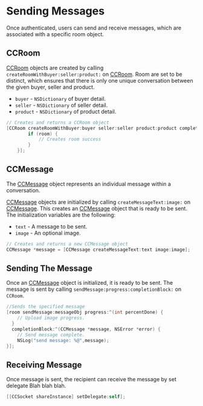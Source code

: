 # Sending Messages
Once authenticated, users can send and receive messages, which are associated with a specific room object.

## CCRoom
[CCRoom](https://github.com/dealfish/iOSDealFishMobile/blob/feature/chat_client/ExternalFrameworks/ChatSocket/CCRoom%2BAddition.h) objects are created by calling
 `createRoomWithBuyer:seller:product:` on [CCRoom](https://github.com/dealfish/iOSDealFishMobile/blob/feature/chat_client/ExternalFrameworks/ChatSocket/CCRoom%2BAddition.h). Room are set to be distinct, which ensures that there is only one unique conversation between the given buyer, seller and product.

* `buyer` - `NSDictionary` of buyer detail.
* `seller` - `NSDictionary` of seller detail.
* `product` - `NSDictionary` of product detail.

```objectivec
// Creates and returns a CCRoom object
[CCRoom createRoomWithBuyer:buyer seller:seller product:product completionBlock:^(CCRoom *room, NSError *error) {
        if (room) {
            // Creates room success
        }
    }];
```

## CCMessage

The [CCMessage](https://github.com/dealfish/iOSDealFishMobile/blob/feature/chat_client/ExternalFrameworks/ChatSocket/CCMessage%2BAddition.h) object represents an individual message within a conversation.

[CCMessage](https://github.com/dealfish/iOSDealFishMobile/blob/feature/chat_client/ExternalFrameworks/ChatSocket/CCMessage%2BAddition.h) objects are initialized by calling `createMessageText:image:` on [CCMessage](https://github.com/dealfish/iOSDealFishMobile/blob/feature/chat_client/ExternalFrameworks/ChatSocket/CCMessage%2BAddition.h). This creates an [CCMessage](https://github.com/dealfish/iOSDealFishMobile/blob/feature/chat_client/ExternalFrameworks/ChatSocket/CCMessage%2BAddition.h) object that is ready to be sent. The initialization variables are the following:

* `text` - A message to be sent.
* `image` - An optional image.

```objectivec
// Creates and returns a new CCMessage object
CCMessage *message = [CCMessage createMessageText:text image:image];
```

## Sending The Message
Once an [CCMessage](https://github.com/dealfish/iOSDealFishMobile/blob/feature/chat_client/ExternalFrameworks/ChatSocket/CCMessage%2BAddition.h) object is initialized, it is ready to be sent. The message is sent by calling `sendMessage:progress:completionBlock:` on `CCRoom`.

```objectivec
//Sends the specified message
[room sendMessage:messageObj progress:^(int percentDone) {
    // Upload image progress.
  }
  completionBlock:^(CCMessage *message, NSError *error) {
    // Send message complete.
    NSLog("send message: %@",message);
}];

```

## Receiving Message
Once message is sent, the recipient can receive the message by set delegate Blah blah blah.
```objectivec
[[CCSocket shareInstance] setDelegate:self];
```
